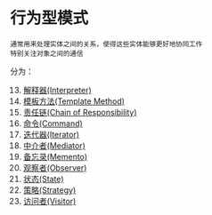 # 行为型模式

    通常用来处理实体之间的关系，使得这些实体能够更好地协同工作
    特别关注对象之间的通信
    
分为：

13. [解释器(Interpreter)](Interpreter)
14. [模板方法(Template Method)](Template_Method)
15. [责任链(Chain of Responsibility)](Chain_of_Responsibility)
16. [命令(Command)](Command)
17. [迭代器(Iterator)](Iterator)
18. [中介者(Mediator)](Mediator)
19. [备忘录(Memento)](Memento)
20. [观察者(Observer)](Observer)
21. [状态(State)](State)
22. [策略(Strategy)](Strategy)
23. [访问者(Visitor)](Visitor)